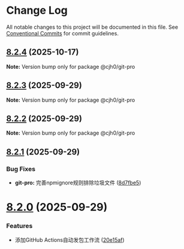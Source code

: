 # Change Log

All notable changes to this project will be documented in this file.
See [Conventional Commits](https://conventionalcommits.org) for commit guidelines.

## [8.2.4](https://github.com/cjh-store/npm-store/compare/@cjh0/git-pro@8.2.3...@cjh0/git-pro@8.2.4) (2025-10-17)

**Note:** Version bump only for package @cjh0/git-pro





## [8.2.3](https://github.com/cjh-store/npm-store/compare/@cjh0/git-pro@8.2.2...@cjh0/git-pro@8.2.3) (2025-09-29)

**Note:** Version bump only for package @cjh0/git-pro





## [8.2.2](https://github.com/cjh-store/npm-store/compare/@cjh0/git-pro@8.2.1...@cjh0/git-pro@8.2.2) (2025-09-29)

**Note:** Version bump only for package @cjh0/git-pro





## [8.2.1](https://github.com/cjh-store/npm-store/compare/@cjh0/git-pro@8.2.0...@cjh0/git-pro@8.2.1) (2025-09-29)


### Bug Fixes

* **git-pro:** 完善npmignore规则排除垃圾文件 ([8d7fbe5](https://github.com/cjh-store/npm-store/commit/8d7fbe5013cef1e6254045b83e590590ba2bcb3a))





# [8.2.0](https://github.com/cjh-store/npm-store/compare/@cjh0/git-pro@7.0.0...@cjh0/git-pro@8.2.0) (2025-09-29)


### Features

* 添加GitHub Actions自动发包工作流 ([20e15af](https://github.com/cjh-store/npm-store/commit/20e15afc2e524fe8f3c8f4b2fc36403d6015204d))

